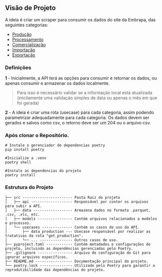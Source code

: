 ## Visão de Projeto

A ideia é criar um scraper para consumir os dados do site da Embrapa, das seguintes categorias:
* [Produção](http://vitibrasil.cnpuv.embrapa.br/index.php?opcao=opt_02)
* [Processamento](http://vitibrasil.cnpuv.embrapa.br/index.php?opcao=opt_03)
* [Comercialização](http://vitibrasil.cnpuv.embrapa.br/index.php?opcao=opt_04)
* [Importação](http://vitibrasil.cnpuv.embrapa.br/index.php?opcao=opt_05)
* [Exportação](http://vitibrasil.cnpuv.embrapa.br/index.php?opcao=opt_06)

### Definições
**1** - Inicialmente, a API terá as opções para consumir e retornar os dados, ou apenas consumir e armazenar os dados localmente.
> Para isso é necessário validar se a informação local está atualizada (inicilamente uma validação simples de data ou apenas o mês em que foi gerada)

**2** - A ideia é criar uma rota (usecase) para cada categoria, assim podendo parametrizar adequadamente para cada categoria. 
Os dados devem ser gerados e salvos como csv, o retorno deve ser um 204 ou o arquivo csv.


### Após clonar o Repositório.

```shell
# Instale o gerenciador de dependencias poetry
pip install poetry

#Inicialize a .venv
poetry shell

#Instale as dependencias do projeto
poetry install
```


### Estrutura do Projeto
~~~~
├── src ----------------------- Pasta Raiz do projeto
│   ├── api ------------------- Responsável por conter os arquivos para subir a API.
│   ├── data ------------------ Armazena dados no formato .parquet, .csv, .xls, etc.
│   ├── models ---------------- Contém arquivos relacionados a modelos e processos.
│   └── usecases -------------- Contém os casos de uso da API.
│       ├── data_production --- Usecase responsável por realizar as tratativas da rota "get_production".
│       └── ... --------------- Outros casos de uso.
├── pyproject.toml ------------ Contém metadados e configurações do projeto, incluindo as dependências gerenciadas pelo Poetry.
├── .gitignore ---------------- Arquivo de configuração do Git para ignorar arquivos específicos.
├── README.md ----------------- Documentação principal do projeto.
└── poetry.lock --------------- Utilizado pelo Poetry para garantir a reprodutibilidade das dependências do projeto.

